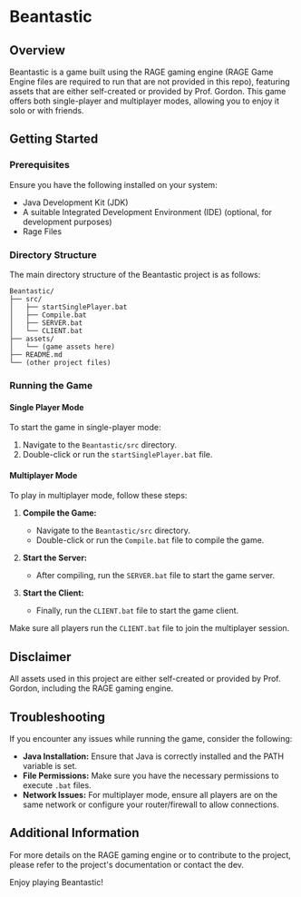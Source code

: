 # Beantastic

## Overview

Beantastic is a game built using the RAGE gaming engine (RAGE Game Engine files are required to run that are not provided in this repo), featuring assets that are either self-created or provided by Prof. Gordon. This game offers both single-player and multiplayer modes, allowing you to enjoy it solo or with friends.

## Getting Started

### Prerequisites

Ensure you have the following installed on your system:
- Java Development Kit (JDK)
- A suitable Integrated Development Environment (IDE) (optional, for development purposes)
- Rage Files

### Directory Structure

The main directory structure of the Beantastic project is as follows:

```
Beantastic/
├── src/
│   ├── startSinglePlayer.bat
│   ├── Compile.bat
│   ├── SERVER.bat
│   └── CLIENT.bat
├── assets/
│   └── (game assets here)
├── README.md
└── (other project files)
```

### Running the Game

#### Single Player Mode

To start the game in single-player mode:

1. Navigate to the `Beantastic/src` directory.
2. Double-click or run the `startSinglePlayer.bat` file.

#### Multiplayer Mode

To play in multiplayer mode, follow these steps:

1. **Compile the Game:**
   - Navigate to the `Beantastic/src` directory.
   - Double-click or run the `Compile.bat` file to compile the game.

2. **Start the Server:**
   - After compiling, run the `SERVER.bat` file to start the game server.

3. **Start the Client:**
   - Finally, run the `CLIENT.bat` file to start the game client.

Make sure all players run the `CLIENT.bat` file to join the multiplayer session.

## Disclaimer

All assets used in this project are either self-created or provided by Prof. Gordon, including the RAGE gaming engine.

## Troubleshooting

If you encounter any issues while running the game, consider the following:

- **Java Installation:** Ensure that Java is correctly installed and the PATH variable is set.
- **File Permissions:** Make sure you have the necessary permissions to execute `.bat` files.
- **Network Issues:** For multiplayer mode, ensure all players are on the same network or configure your router/firewall to allow connections.

## Additional Information

For more details on the RAGE gaming engine or to contribute to the project, please refer to the project's documentation or contact the dev.

Enjoy playing Beantastic!
